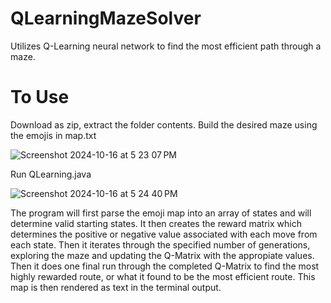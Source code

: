 # QLearningMazeSolver
Utilizes Q-Learning neural network to find the most efficient path through a maze.

# To Use

Download as zip, extract the folder contents.
Build the desired maze using the emojis in map.txt

![Screenshot 2024-10-16 at 5 23 07 PM](https://github.com/user-attachments/assets/f34a2759-4361-470c-93e1-033763ab450b)

Run QLearning.java

![Screenshot 2024-10-16 at 5 24 40 PM](https://github.com/user-attachments/assets/f003d241-8dce-4f82-b314-1b3093c12942)

The program will first parse the emoji map into an array of states and will determine valid starting states. 
It then creates the reward matrix which determines the positive or negative value associated with each move from each state.
Then it iterates through the specified number of generations, exploring the maze and updating the Q-Matrix with the appropiate values.
Then it does one final run through the completed Q-Matrix to find the most highly rewarded route, or what it found to be the most efficient route.
This map is then rendered as text in the terminal output.
